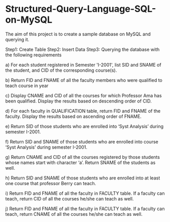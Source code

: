 # Structured-Query-Language-SQL-on-MySQL

The aim of this project is to create a sample database on MySQL and querying it.

Step1: Create Table 
Step2: Insert Data
Step3: Querying the database with the following requirements

a) For each student registered in Semester 'I-2001', list SID and SNAME of the student, and CID
of the corresponding course(s).

b) Return FID and FNAME of all the faculty members who were qualified to teach course in year

c) Display CNAME and CID of all the courses for which Professor Ama has been qualified.
Display the results based on descending order of CID.

d) For each faculty in QUALIFICATION table, return FID and FNAME of the faculty. Display the
results based on ascending order of FNAME.

e) Return SID of those students who are enrolled into ‘Syst Analysis’ during semester I-2001.

f) Return SID and SNAME of those students who are enrolled into course ‘Syst Analysis’ during
semester I-2001.

g) Return CNAME and CID of all the courses registered by those students whose names start with
character ‘a’. Return SNAME of the students as well.

h) Return SID and SNAME of those students who are enrolled into at least one course that
professor Berry can teach.

i) Return FID and FNAME of all the faculty in FACULTY table. If a faculty can teach, return
CID of all the courses he/she can teach as well.

j) Return FID and FNAME of all the faculty in FACULTY table. If a faculty can teach, return
CNAME of all the courses he/she can teach as well.
